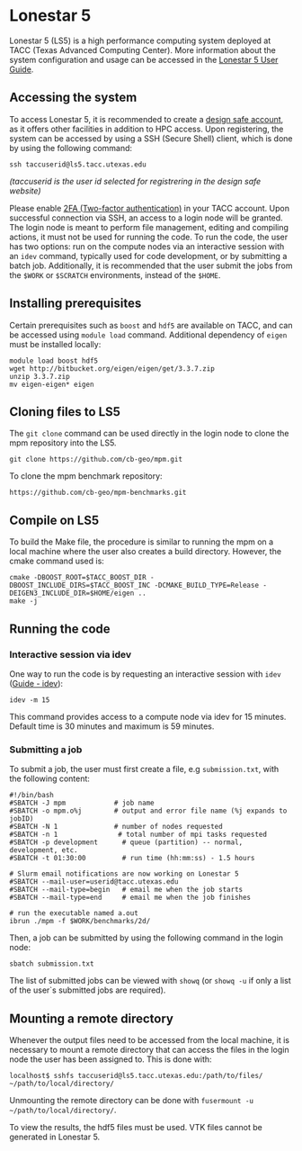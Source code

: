 # Lonestar 5

Lonestar 5 (LS5) is a high performance computing system deployed at TACC (Texas Advanced Computing Center). More information about the system configuration and usage can be accessed in the [Lonestar 5 User Guide](https://portal.tacc.utexas.edu/user-guides/lonestar5).

## Accessing the system

To access Lonestar 5, it is recommended to create a [design safe account](https://www.designsafe-ci.org/account/register/), as it offers other facilities in addition to HPC access. Upon registering, the system can be accessed by using a SSH (Secure Shell) client, which is done by using the following command:


```shell
ssh taccuserid@ls5.tacc.utexas.edu
```

*(taccuserid is the user id selected for registrering in the design safe website)*

Please enable [2FA (Two-factor authentication)](https://portal.tacc.utexas.edu/tutorials/multifactor-authentication) in your TACC account. Upon successful connection via SSH, an access to a login node will be granted. The login node is meant to perform file management, editing and compiling actions, it must not be used for running the code. To run the code, the user has two options: run on the compute nodes via an interactive session with an `idev` command, typically used for code development, or by submitting a batch job. Additionally, it is recommended that the user submit the jobs from the `$WORK` or `$SCRATCH` environments, instead of the `$HOME`.

## Installing prerequisites

Certain prerequisites such as `boost` and `hdf5` are available on TACC, and can be accessed using `module load` command. Additional dependency of `eigen` must be installed locally:

```shell
module load boost hdf5
wget http://bitbucket.org/eigen/eigen/get/3.3.7.zip
unzip 3.3.7.zip
mv eigen-eigen* eigen
```
## Cloning files to LS5

The `git clone` command can be used directly in the login node to clone the mpm repository into the LS5.

```shell
git clone https://github.com/cb-geo/mpm.git
```

To clone the mpm benchmark repository:

```shell
https://github.com/cb-geo/mpm-benchmarks.git
```

## Compile on LS5

To build the Make file, the procedure is similar to running the mpm on a local machine where the user also creates a build directory. However, the cmake command used is:

```shell
cmake -DBOOST_ROOT=$TACC_BOOST_DIR -DBOOST_INCLUDE_DIRS=$TACC_BOOST_INC -DCMAKE_BUILD_TYPE=Release -DEIGEN3_INCLUDE_DIR=$HOME/eigen ..
make -j
```
## Running the code

### Interactive session via idev

One way to run the code is by requesting an interactive session with `idev` ([Guide - idev](https://portal.tacc.utexas.edu/user-guides/lonestar5#running-idev)):

```shell
idev -m 15
```

This command provides access to a compute node via idev for 15 minutes. Default time is 30  minutes and maximum is 59 minutes.

### Submitting a job

To submit a job, the user must first create a file, e.g `submission.txt`, with the following content:

```
#!/bin/bash
#SBATCH -J mpm            # job name
#SBATCH -o mpm.o%j        # output and error file name (%j expands to jobID)
#SBATCH -N 1              # number of nodes requested
#SBATCH -n 1               # total number of mpi tasks requested
#SBATCH -p development      # queue (partition) -- normal, development, etc.
#SBATCH -t 01:30:00         # run time (hh:mm:ss) - 1.5 hours

# Slurm email notifications are now working on Lonestar 5
#SBATCH --mail-user=userid@tacc.utexas.edu
#SBATCH --mail-type=begin   # email me when the job starts
#SBATCH --mail-type=end     # email me when the job finishes

# run the executable named a.out
ibrun ./mpm -f $WORK/benchmarks/2d/
```

Then, a job can be submitted by using the following command in the login node:

```shell
sbatch submission.txt
```

The list of submitted jobs can be viewed with `showq` (or `showq -u` if only a list of the user`s submitted jobs are required).

## Mounting a remote directory

Whenever the output files need to be accessed from the local machine, it is necessary to mount a remote directory that can access the files in the login node the user has been assigned to. This is done with:

```shell
localhost$ sshfs taccuserid@ls5.tacc.utexas.edu:/path/to/files/ ~/path/to/local/directory/
```

Unmounting the remote directory can be done with `fusermount -u ~/path/to/local/directory/`.

<aside class="notice">
To view the results, the hdf5 files must be used. VTK files cannot be generated in Lonestar 5. 
</aside>

